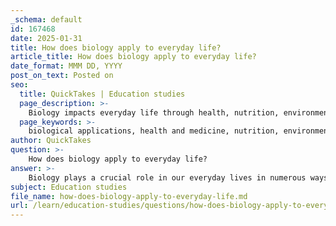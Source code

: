 ```yaml
---
_schema: default
id: 167468
date: 2025-01-31
title: How does biology apply to everyday life?
article_title: How does biology apply to everyday life?
date_format: MMM DD, YYYY
post_on_text: Posted on
seo:
  title: QuickTakes | Education studies
  page_description: >-
    Biology impacts everyday life through health, nutrition, environmental awareness, biotechnology, and understanding human behavior, influencing our decisions and quality of life.
  page_keywords: >-
    biological applications, health and medicine, nutrition, environmental impact, microbiology, biotechnology, personal care products, psychology, fossil fuels, circadian rhythms
author: QuickTakes
question: >-
    How does biology apply to everyday life?
answer: >-
    Biology plays a crucial role in our everyday lives in numerous ways, influencing our health, environment, and the products we use. Here are some key applications of biology in daily life:\n\n1. **Health and Medicine**: Understanding biology is essential for medical practices. For instance, the instructions for taking antibiotics are based on biological principles that govern how these drugs interact with pathogens. Knowledge of human biology helps in diagnosing diseases, developing treatments, and understanding the body's responses to various medications.\n\n2. **Nutrition and Food**: Biology is fundamental in food production and safety. It helps us understand the nutritional value of different foods, the role of microorganisms in fermentation (like in yogurt and bread), and the biological processes involved in growing crops. Food scientists apply biological knowledge to improve food processing, storage, and safety.\n\n3. **Personal Care Products**: Many everyday items, such as shampoos, lotions, and soaps, are developed using biological principles. For example, the effectiveness of soaps in removing microbes is based on our understanding of biology and microbiology.\n\n4. **Environmental Impact**: Our biological understanding of ecosystems helps us recognize the impact of human activities on the environment. For instance, the release of greenhouse gases and its effect on climate change is a biological issue that involves understanding the interactions between living organisms and their environment.\n\n5. **Microbiology**: The study of microorganisms is vital for public health. Regular hand washing, which is a common practice to prevent the spread of infectious diseases, is based on biological knowledge about how germs spread and how they can be eliminated.\n\n6. **Biotechnology**: Advances in biotechnology, such as CRISPR gene editing, are rooted in biological research. These technologies have applications in medicine, agriculture, and environmental conservation, allowing for the development of genetically modified organisms (GMOs) that can resist pests or improve nutritional content.\n\n7. **Psychology and Sociology**: Biology helps us understand human behavior and social interactions through the study of the brain and body. This understanding can inform practices in mental health and social services.\n\n8. **Career Development**: Knowledge of biology is foundational for various careers, including healthcare, environmental science, and education. It equips individuals with the skills necessary to succeed in these fields.\n\n9. **Fossil Fuels**: The origins of fossil fuels like petroleum and natural gas are traced back to ancient biological matter. Understanding these processes is crucial for energy production and environmental conservation.\n\n10. **Circadian Rhythms**: Our biological clocks influence our daily routines, affecting sleep patterns and overall health. Awareness of these rhythms can help in managing jet lag and improving sleep hygiene.\n\nIn summary, biology is intertwined with many aspects of our daily lives, from the food we eat and the medicines we take to the products we use and our understanding of the environment. This knowledge not only enhances our quality of life but also informs our decisions and behaviors in a rapidly changing world.
subject: Education studies
file_name: how-does-biology-apply-to-everyday-life.md
url: /learn/education-studies/questions/how-does-biology-apply-to-everyday-life
---
```


&nbsp;